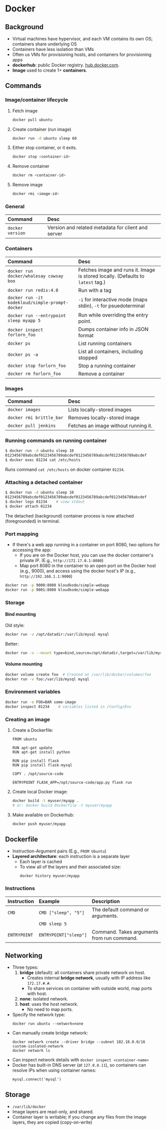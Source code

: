 # Docker

## Background
* Virtual machines have hypervisor, and each VM contains its own OS; containers share underlying OS
* Containers have less isolation than VMs
* Often us VMs for provisioning hosts, and containers for provisioning apps
* **dockerhub**: public Docker registry. [hub.docker.com](https://hub.docker.com/).
* **Image** used to create 1+ **containers**.

## Commands

### Image/container lifecycle

1. Fetch image
     ```sh
     docker pull ubuntu
     ```
2. Create container (run image)
    ```sh
    docker run -d ubuntu sleep 60
    ```
3. Either stop container, or it exits.
    ```sh
    docker stop <container-id>
    ```
4. Remove container
    ```sh
    docker rm <container-id>
    ```
5. Remove image
    ```sh
    docker rmi <image-id>
    ```

### General

| Command                   | Desc          |
| :------------------------ |:------------- |
| `docker version`          | Version and related metadata for client and server |

### Containers

| Command                   | Desc          |
| :------------------------ |:------------- |
| `docker run docker/whalesay cowsay boo` | Fetches image and runs it. Image is stored locally. (Defaults to `latest` tag.)|
| `docker run redis:4.0`    | Run with a tag |
| `docker run -it kodekloud/simple-prompt-docker` | `-i` for interactive mode (maps stdin), `-t` for psuedoterminal |
| `docker run --entrypoint sleep myapp 5` | Run while overriding the entry point. |
| `docker inspect forlorn_foo` | Dumps container info in JSON format |
| `docker ps`               | List running containers |
| `docker ps -a`            | List all containers, including stopped |
| `docker stop forlorn_foo` | Stop a running container |
| `docker rm forlorn_foo`   | Remove a container |

### Images

| Command                   | Desc          |
| :------------------------ |:------------- |
| `docker images`           | Lists locally-stored images |
| `docker rmi brittle_bar`  | Removes locally-stored image |
| `docker pull jenkins`     | Fetches an image without running it. |

### Running commands on running container

```sh
$ docker run -d ubuntu sleep 10
0123456789abcdef0123456789abcdef0123456789abcdef0123456789abcdef
$ docker exec 01234 cat /etc/hosts
```

Runs command `cat /etc/hosts` on docker container `01234`.

### Attaching a detached container

```sh
$ docker run -d ubuntu sleep 10
0123456789abcdef0123456789abcdef0123456789abcdef0123456789abcdef
$ docker logs 01234    # view stdout
$ docker attach 01234
```

The detached (background) container process is now attached (foregrounded) in terminal.

### Port mapping

* If there's a web app running in a container on port 8080, two options for accessing the app:
    - If you are on the Docker host, you can use the docker container's private IP. (E.g., `http://172.17.0.1:8080`)
    - Map port 8080 in the container to an open port on the Docker host (e.g., 9000), and access using the docker host's IP (e.g., `http://192.168.1.1:9000`)

```sh
docker run -p 9000:8080 kloudkode/simple-webapp
docker run -p 9001:8080 kloudkode/simple-webapp
```

### Storage

#### Bind mounting

Old style:

```sh
docker run -v /opt/datadir:/var/lib/mysql mysql
```

Better:

```sh
docker run -v --mount type=bind,source=/opt/datadir,target=/var/lib/mysql mysql
```

#### Volume mounting

```sh
docker volume create foo  # Created at /var/lib/docker/volumes/foo
docker run -v foo:/var/lib/mysql mysql
```

### Environment variables

```sh
docker run -e FOO=BAR some-image
docker inspect 01234    # variables listed in /Config/Env
```

### Creating an image

1. Create a Dockerfile:
    ```
    FROM ubuntu

    RUN apt-get update
    RUN apt-get install python

    RUN pip install flask
    RUN pip install flask-mysql

    COPY . /opt/source-code

    ENTRYPOINT FLASK_APP=/opt/source-code/app.py flask run
    ```
2. Create local Docker image:
    ```sh
    docker build -t myuser/myapp .
    # or: docker build Dockerfile -t myuser/myapp
    ```
3. Make available on Dockerhub:
    ```sh
    docker push myuser/myapp
    ```

## Dockerfile

* Instruction-Argument pairs (E.g., `FROM Ubuntu`)
* **Layered architecture**: each instruction is a separate layer
    - Each layer is cached
    - To view all of the layers and their associated size:
      ```
      docker history myuser/myapp
      ```

### Instructions

| Instruction      | Example          | Description      |
| :--------------- | :--------------- | :--------------- |
| `CMD`            | `CMD ["sleep", "5"]` | The default command or arguments. |
| &nbsp;           | `CMD sleep 5`     | &nbsp; |
| `ENTRYPOINT`     | `ENTRYPOINT["sleep"]` | Command. Takes arguments from run command. |

## Networking

* Three types:
    1. **bridge** (default): all containers share private network on host.
        - Creates internal **bridge network**, usually with IP address like `172.17.#.#`.
        - To share services on container with outside world, map ports with host.
    2. **none**: isolated network.
    3. **host**: uses the host network.
        - No need to map ports.
* Specify the network type:
  ```
  docker run ubuntu --network=none
  ```
* Can manually create bridge network:
  ```
  docker network create --driver bridge --subnet 182.18.0.0/16 custom-isolated-network
  docker network ls
  ```
* Can inspect network details with `docker inspect <container-name>`
* Docker has built-in DNS server (at `127.0.0.11`), so containers can resolve IPs when using container names:
  ```
  mysql.connect('mysql')
  ```

## Storage

* `/var/lib/docker`
* Image layers are read-only, and shared.
* Container layer is writable; if you change any files from the image layers, they are copied (copy-on-write)
